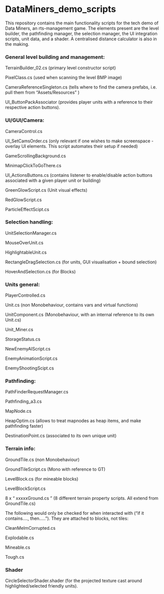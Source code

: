 # DataMiners_demo_scripts
This repository contains the main functionality scripts for the tech demo of Data Miners, an rts-management game. The elements present are the level builder, the pathfinding manager, the selection manager, the UI integration scripts, unit data, and a shader. A centralised distance calculator is also in the making.

### General level building and management:
TerrainBuilder_02.cs (primary level constructor script)

PixelClass.cs (used when scanning the level BMP image)

CameraReferenceSingleton.cs (tells where to find the camera prefabs, i.e. pull
them from “Assets/Resources” )

UI_ButtonPackAssociator (provides player units with a reference to their
respective action buttons).

### UI/GUI/Camera:
CameraControl.cs

UI_SetCamsOrder.cs (only relevant if one wishes to make screenspace - overlay UI
elements. This script automates their setup if needed)

GameScrollingBackground.cs

MinimapClickToGoThere.cs

UI_ActionsButtons.cs (contains listener to enable/disable action buttons
associated with a given player unit or building)

GreenGlowScript.cs (Unit visual effects)

RedGlowScript.cs

ParticleEffectScipt.cs

### Selection handling:
UnitSelectionManager.cs

MouseOverUnit.cs

HighlightableUnit.cs

RectangleDragSelection.cs (for units, GUI visualisation + bound selection)

HoverAndSelection.cs (for Blocks)

### Units general:
PlayerControlled.cs

Unit.cs (non Monobehaviour, contains vars and virtual functions)

UnitComponent.cs (Monobehaviour, with an internal reference to its own Unit.cs)

Unit_Miner.cs

StorageStatus.cs

NewEnemyAIScript.cs

EnemyAnimationScript.cs

EnemyShootingScipt.cs
### Pathfinding:
PathFinderRequestManager.cs

Pathfinding_a3.cs

MapNode.cs

HeapOptim.cs (allows to treat mapnodes as heap items, and make pathfinding
faster)

DestinationPoint.cs (associated to its own unique unit)
### Terrain info:
GroundTile.cs (non Monobehaviour)

GroundTileScript.cs (Mono with reference to GT)

LevelBlock.cs (for mineable blocks)

LevelBlockScript.cs

8 x “ xxxxxGround.cs ” (8 different terrain property scripts. All extend from
GroundTile.cs)

The following would only be checked for when interacted with (“if it contains….,
then…..”). They are attached to blocks, not tiles:

CleanMeImCorrupted.cs

Explodable.cs

Mineable.cs

Tough.cs

### Shader
CircleSelectorShader.shader (for the projected texture cast around
highlighted/selected friendly units).
